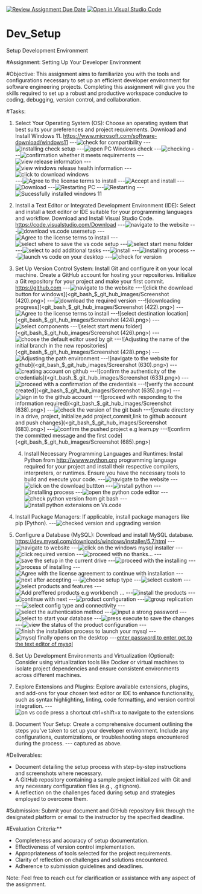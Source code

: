 [![Review Assignment Due Date](https://classroom.github.com/assets/deadline-readme-button-22041afd0340ce965d47ae6ef1cefeee28c7c493a6346c4f15d667ab976d596c.svg)](https://classroom.github.com/a/vbnbTt5m)
[![Open in Visual Studio Code](https://classroom.github.com/assets/open-in-vscode-2e0aaae1b6195c2367325f4f02e2d04e9abb55f0b24a779b69b11b9e10269abc.svg)](https://classroom.github.com/online_ide?assignment_repo_id=15266824&assignment_repo_type=AssignmentRepo)
# Dev_Setup
Setup Development Environment

#Assignment: Setting Up Your Developer Environment

#Objective:
This assignment aims to familiarize you with the tools and configurations necessary to set up an efficient developer environment for software engineering projects. Completing this assignment will give you the skills required to set up a robust and productive workspace conducive to coding, debugging, version control, and collaboration.

#Tasks:

1. Select Your Operating System (OS):
   Choose an operating system that best suits your preferences and project requirements. Download and Install Windows 11. https://www.microsoft.com/software-download/windows11
---![check for compartibility](<windows_images/Screenshot (580) - Copy.png>)
---![installing check setup](<windows_images/Screenshot (583) - Copy.png>) 
---![open PC Windows check](<windows_images/Screenshot (584).png>)
---![checking](<windows_images/Screenshot (585).png>)
---![confirmation whether it meets requirements](<windows_images/Screenshot (586).png>) 
---![view release information](<windows_images/Screenshot (587).png>)
---![view windows release health information](<windows_images/Screenshot (588).png>) 
---![click to download windows](<windows_images/Screenshot (589).png>)  
---![Agree to the license terms to install](<windows_images/Screenshot (591).png >)
---![Accept and install](<windows_images/Screenshot (593).png >)
---![Download](<windows_images/Screenshot (594).png>)
---![Restarting PC](<windows_images/Screenshot (595).png>)
---![Restarting](<windows_images/Screenshot (597).png>)
---![Sucessfully installed windows 11](<windows_images/Screenshot (600).png>)

2. Install a Text Editor or Integrated Development Environment (IDE):
   Select and install a text editor or IDE suitable for your programming languages and workflow. Download and Install Visual Studio Code. https://code.visualstudio.com/Download
   ---![navigate to the website](<Vs _Code_images/Screenshot (409).png>)
   ---![download vs.code usersetup](<Vs _Code_images/Screenshot (411).png>)
   ---![Agree to the license terms to install](<Vs _Code_images/Screenshot (412).png>)
   ---![select where to save the vs code setup](<Vs _Code_images/Screenshot (413).png>)
   ---![select start menu folder](<Vs _Code_images/Screenshot (414).png>)
   ---![select to add additional tasks](<Vs _Code_images/Screenshot (415).png>)
   ---![install](<Vs _Code_images/Screenshot (416).png>)
   ---![installing process](<Vs _Code_images/Screenshot (417).png>)
   ---![launch vs code on your desktop](<Vs _Code_images/Screenshot (418).png>)
   ---![check for version](<Vs _Code_images/Screenshot (641).png>)

3. Set Up Version Control System:
   Install Git and configure it on your local machine. Create a GitHub account for hosting your repositories. Initialize a Git repository for your project and make your first commit. https://github.com
   ---![navigate to the website](<git_bash_$_git_hub_images/Screenshot (419).png>)
   ---![click the download button for windows](<git_bash_$_git_hub_images/Screenshot (420).png>)
   ---![download the required version](<git_bash_$_git_hub_images/Screenshot (421).png>)
   ---![downloading progress](<git_bash_$_git_hub_images/Screenshot (422).png>)
   ---![Agree to the license terms to install](<git_bash_$_git_hub_images/Screenshot (423).png>)
   ---![select destination location](<git_bash_$_git_hub_images/Screenshot (424).png>)
   ---![select components](<git_bash_$_git_hub_images/Screenshot (425).png>)
   ---![select start menu folder](<git_bash_$_git_hub_images/Screenshot (426).png>)
   ---![choose the default editor used by git](<git_bash_$_git_hub_images/Screenshot (427).png>)
   ---![Adjusting the name of the initial branch in the new repositories](<git_bash_$_git_hub_images/Screenshot (428).png>)
   ---![Adjusting the path environment](<git_bash_$_git_hub_images/Screenshot (429).png>)
   ---![navigate to the website for github](<git_bash_$_git_hub_images/Screenshot (630).png>)
   ---![creating account on github](<git_bash_$_git_hub_images/Screenshot (631).png>)
   ---![confirm the authenticity of the credentials](<git_bash_$_git_hub_images/Screenshot (633).png>)
   ---![proceed with a confirmation of the credentials](<git_bash_$_git_hub_images/Screenshot (634).png>)
   ---![verify the account created](<git_bash_$_git_hub_images/Screenshot (635).png>)
   ---![sign in to the github account](<git_bash_$_git_hub_images/Screenshot (637).png>)
   ---![proceed with responding to the information required](<git_bash_$_git_hub_images/Screenshot (638).png>)
   ---![check the version of the git bash](<git_bash_$_git_hub_images/Screenshot (642).png>)
   ---![create directory in a drive, project, initialize,add project,commit,link to github account and push changes](<git_bash_$_git_hub_images/Screenshot (683).png>)
   ---![confirm the pushed project e.g learn.py](<git_bash_$_git_hub_images/Screenshot (684).png>)
   ---![confirm the committed message and the first code](<git_bash_$_git_hub_images/Screenshot (685).png>)

   4. Install Necessary Programming Languages and Runtimes:
  Instal Python from http://wwww.python.org programming language required for your project and install their respective compilers, interpreters, or runtimes. Ensure you have the necessary tools to build and execute your code.
   ---![navigate to the website](<python_images/Screenshot (438).png>)
   ---![click on the download buttton](<python_images/Screenshot (439).png>)
   ---![install python](<python_images/Screenshot (441).png>)
   ---![installing process](<python_images/Screenshot (442).png>)
   ---![open the python code editor](<python_images/Screenshot (443).png>)
   ---![check python version from git bash](<python_images/Screenshot (444).png>)
   ---![install python extensions on Vs.code](<python_images/Screenshot (643).png>)
   
5. Install Package Managers:
   If applicable, install package managers like pip (Python).
   ---![checked version and upgrading version](<pip.images/Screenshot (686).png>)

6. Configure a Database (MySQL):
   Download and install MySQL database. https://dev.mysql.com/downloads/windows/installer/5.7.html
   ---![navigate to website](<my_sql_images/Screenshot (601).png>)
   ---![click on the windows mysql installer](<my_sql_images/Screenshot (602).png>)
   ---![click required version](<my_sql_images/Screenshot (603).png>)
   ---![proceed with no thanks...](<my_sql_images/Screenshot (605).png>)
   ---![save the setup in the current drive](<my_sql_images/Screenshot (606).png>)
   ---![proceed with the installing](<my_sql_images/Screenshot (607).png>)
   ---![process of installing](<my_sql_images/Screenshot (608).png>)
   ---![Agree with the license agreement to continue with installation](<my_sql_images/Screenshot (609).png>)
   ---![next after accepting](<my_sql_images/Screenshot (610).png>)
   ---![choose setup type](<my_sql_images/Screenshot (611).png>)
   ---![select custom](<my_sql_images/Screenshot (612).png>)
   ---![select products and features](<my_sql_images/Screenshot (613).png>)
   ---![Add preffered products e.g workbench ...](<my_sql_images/Screenshot (614).png>)
   ---![install the products](<my_sql_images/Screenshot (615).png>)
   ---![continue with next](<my_sql_images/Screenshot (616).png>)
   ---![product configuration](<my_sql_images/Screenshot (617).png>)
   ---![group replication](<my_sql_images/Screenshot (618).png>)
   ---![select config type and connectivity](<my_sql_images/Screenshot (619).png>)
   ---![select the authentication method](<my_sql_images/Screenshot (620).png>)
   ---![input a strong password](<my_sql_images/Screenshot (621).png>)
   ---![select to start your database](<my_sql_images/Screenshot (622).png>)
   ---![press execute to save the changes](<my_sql_images/Screenshot (623).png>)
   ---![view the status of the product  configuration](<my_sql_images/Screenshot (624).png>)
   ---![finish the installation process to launch your mysql](<my_sql_images/Screenshot (625).png>)
   ---![mysql finally opens on the desktop](<my_sql_images/Screenshot (626).png>)
   ---[enter password to enter get to the text editor of mysql](<my_sql_images/Screenshot (627).png>)
7. Set Up Development Environments and Virtualization (Optional):
   Consider using virtualization tools like Docker or virtual machines to isolate project dependencies and ensure consistent environments across different machines.

8. Explore Extensions and Plugins:
   Explore available extensions, plugins, and add-ons for your chosen text editor or IDE to enhance functionality, such as syntax highlighting, linting, code formatting, and version control integration.
   ---![on vs code press a shortcut ctrl+shift+x to navigate to the extensions](<Extension_image/Screenshot (640).png>)
   
9. Document Your Setup:
    Create a comprehensive document outlining the steps you've taken to set up your developer environment. Include any configurations, customizations, or troubleshooting steps encountered during the process. 
   --- captured as above.

#Deliverables:
- Document detailing the setup process with step-by-step instructions and screenshots where necessary.
- A GitHub repository containing a sample project initialized with Git and any necessary configuration files (e.g., .gitignore).
- A reflection on the challenges faced during setup and strategies employed to overcome them.

#Submission:
Submit your document and GitHub repository link through the designated platform or email to the instructor by the specified deadline.

#Evaluation Criteria:**
- Completeness and accuracy of setup documentation.
- Effectiveness of version control implementation.
- Appropriateness of tools selected for the project requirements.
- Clarity of reflection on challenges and solutions encountered.
- Adherence to submission guidelines and deadlines.

Note: Feel free to reach out for clarification or assistance with any aspect of the assignment.
